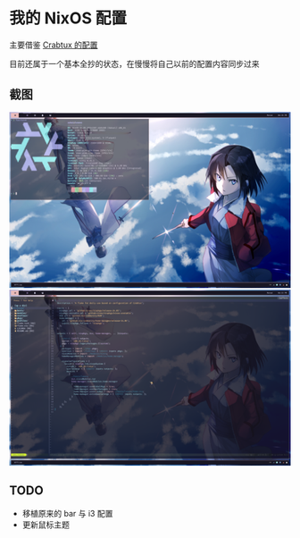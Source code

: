 # 我的 NixOS 配置

主要借鉴 [Crabtux 的配置](https://github.com/Crabtux/nixos-configuration)

目前还属于一个基本全抄的状态，在慢慢将自己以前的配置内容同步过来

## 截图

![fetch](_img/screen2.png)
![neovim](_img/screen1.png)

## TODO

- 移植原来的 bar 与 i3 配置
- 更新鼠标主题
